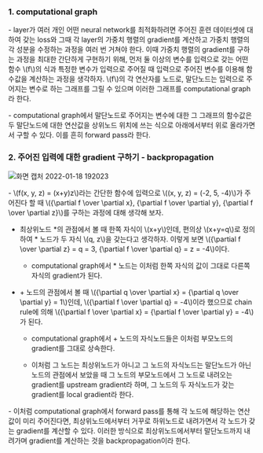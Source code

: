 ### 1. computational graph

\- layer가 여러 개인 어떤 neural network를 최적화하려면 주어진 훈련 데이터셋에 대하여 갖는 loss와 그때 각 layer의 가중치 행렬의 gradient를 계산하고 가중치 행렬의 각 성분을 수정하는 과정을 여러 번 거쳐야 한다. 이때 가중치 행렬의 gradient를 구하는 과정을 최대한 간단하게 구현하기 위해, 먼저 둘 이상의 변수를 입력으로 갖는 어떤 함수 \\(f\\)의 식과 특정한 변수가 입력으로 주어질 때 입력으로 주어진 변수를 이용해 함수값을 계산하는 과정을 생각하자. \\(f\\)의 각 연산자를 노드로, 말단노드는 입력으로 주어지는 변수로 하는 그래프를 그릴 수 있으며 이러한 그래프를 computational graph라 한다.

\- computational graph에서 말단노드로 주어지는 변수에 대한 그 그래프의 함수값은 두 말단노드에 대한 연산값을 상위노드 위치에 쓰는 식으로 아래에서부터 위로 올라가면서 구할 수 있다. 이를 흔히 forward pass라 한다.


### 2. 주어진 입력에 대한 gradient 구하기 - backpropagation


![화면 캡처 2022-01-18 192023](https://user-images.githubusercontent.com/69514453/149918638-fb1d9245-c023-41a6-a721-fdbdf9a11143.png)

\- \\(f(x, y, z) = (x+y)z\\)라는 간단한 함수에 입력으로 \\((x, y, z) = (-2, 5, -4)\\)가 주어진다 할 때 \\({\partial f \over \partial x}, {\partial f \over \partial y}, {\partial f \over \partial z}\\)를 구하는 과정에 대해 생각해 보자. 

- 최상위노드 \*의 관점에서 볼 때 한쪽 자식이 \\(x+y\\)인데, 편의상 \\(x+y=q\\)로 정의하여 \* 노드가 두 자식 \\(q, z\\)을 갖는다고 생각하자. 이렇게 보면 \\({\partial f \over \partial z} = q = 3, {\partial f \over \partial q} = z = -4\\)이다. 

  - computational graph에서 \* 노드는 이처럼 한쪽 자식의 값이 그대로 다른쪽 자식의 gradient가 된다.

- \+ 노드의 관점에서 볼 때 \\({\partial q \over \partial x} = {\partial q \over \partial y} = 1\\)인데, \\({\partial f \over \partial q} = -4\\)이라 했으므로 chain rule에 의해 \\({\partial f \over \partial x} = {\partial f \over \partial y} = -4\\)가 된다. 

  - computational graph에서 + 노드의 자식노드들은 이처럼 부모노드의 gradient를 그대로 상속한다.

  - 이처럼 그 노드는 최상위노드가 아니고 그 노드의 자식노드는 말단노드가 아닌 노드의 관점에서 보았을 때 그 노드의 부모노드에서 그 노드로 내려오는 gradient를 upstream gradient라 하며, 그 노드의 두 자식노드가 갖는 gradient를 local gradient라 한다.

\- 이처럼 computational graph에서 forward pass를 통해 각 노드에 해당하는 연산값이 미리 주어진다면, 최상위노드에서부터 거꾸로 하위노드로 내려가면서 각 노드가 갖는 gradient를 계산할 수 있다. 이러한 방식으로 최상위노드에서부터 말단노드까지 내려가며 gradient를 계산하는 것을 backpropagation이라 한다.

